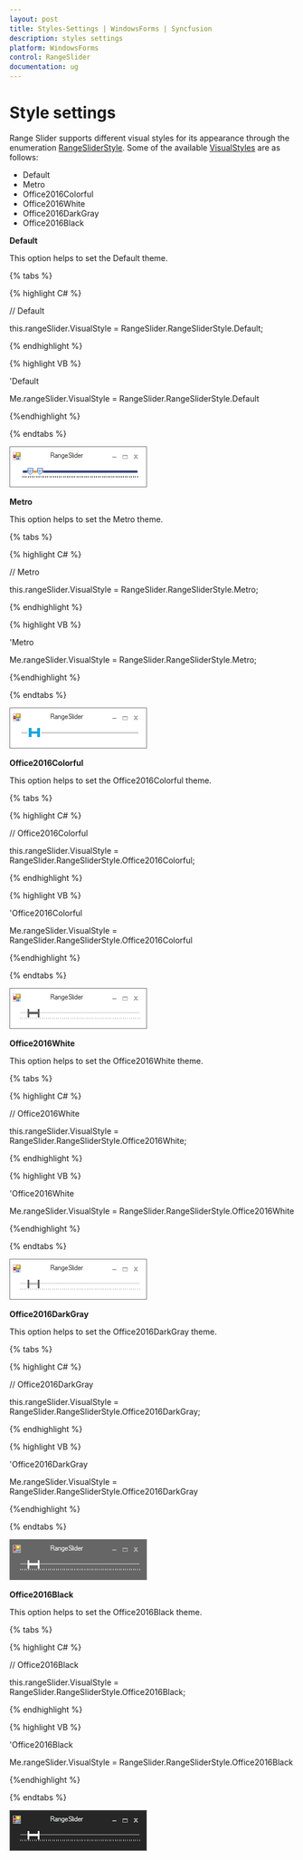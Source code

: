 ```yaml
---
layout: post
title: Styles-Settings | WindowsForms | Syncfusion
description: styles settings
platform: WindowsForms
control: RangeSlider
documentation: ug
---
```


# Style settings

Range Slider supports different visual styles for its appearance through the enumeration [RangeSliderStyle](https://help.syncfusion.com/cr/windowsforms/Syncfusion.Windows.Forms.Tools.RangeSlider.RangeSliderStyle.html). Some of the available [VisualStyles](https://help.syncfusion.com/cr/windowsforms/Syncfusion.Windows.Forms.Tools.RangeSlider.html#Syncfusion_Windows_Forms_Tools_RangeSlider_VisualStyle) are as follows:

* Default
* Metro
* Office2016Colorful
* Office2016White
* Office2016DarkGray
* Office2016Black

**Default**

This option helps to set the Default theme.

{% tabs %}

{% highlight C# %}

// Default

this.rangeSlider.VisualStyle = RangeSlider.RangeSliderStyle.Default;

{% endhighlight %}

{% highlight VB %}

'Default

Me.rangeSlider.VisualStyle = RangeSlider.RangeSliderStyle.Default

{%endhighlight %}

{% endtabs %}

![Default theme](Styles-Settings_images/Styles-Settings_img1.png)

**Metro**

This option helps to set the Metro theme.

{% tabs %}

{% highlight C# %}

// Metro

this.rangeSlider.VisualStyle = RangeSlider.RangeSliderStyle.Metro;

{% endhighlight %}

{% highlight VB %}

'Metro

Me.rangeSlider.VisualStyle = RangeSlider.RangeSliderStyle.Metro;

{%endhighlight %}

{% endtabs %}

![Metro theme](Styles-Settings_images/Styles-Settings_img2.png)

**Office2016Colorful**

This option helps to set the Office2016Colorful theme.

{% tabs %}

{% highlight C# %}

// Office2016Colorful

this.rangeSlider.VisualStyle = RangeSlider.RangeSliderStyle.Office2016Colorful;

{% endhighlight %}

{% highlight VB %}

'Office2016Colorful

Me.rangeSlider.VisualStyle = RangeSlider.RangeSliderStyle.Office2016Colorful

{%endhighlight %}

{% endtabs %}

![Office2016Colorful theme](Styles-Settings_images/Styles-Settings_img3.png)

**Office2016White**

This option helps to set the Office2016White theme.

{% tabs %}

{% highlight C# %}

// Office2016White

this.rangeSlider.VisualStyle = RangeSlider.RangeSliderStyle.Office2016White;

{% endhighlight %}

{% highlight VB %}

'Office2016White

Me.rangeSlider.VisualStyle = RangeSlider.RangeSliderStyle.Office2016White

{%endhighlight %}

{% endtabs %}

![Office2016White theme](Styles-Settings_images/Styles-Settings_img4.png)

**Office2016DarkGray**

This option helps to set the Office2016DarkGray theme.

{% tabs %}

{% highlight C# %}

// Office2016DarkGray

 this.rangeSlider.VisualStyle = RangeSlider.RangeSliderStyle.Office2016DarkGray;

{% endhighlight %}

{% highlight VB %}

'Office2016DarkGray

Me.rangeSlider.VisualStyle = RangeSlider.RangeSliderStyle.Office2016DarkGray

{%endhighlight %}

{% endtabs %}

![Office2016DarkGray theme](Styles-Settings_images/Styles-Settings_img5.png)

**Office2016Black**

This option helps to set the Office2016Black theme.

{% tabs %}

{% highlight C# %}

// Office2016Black

this.rangeSlider.VisualStyle = RangeSlider.RangeSliderStyle.Office2016Black;

{% endhighlight %}

{% highlight VB %}

'Office2016Black

Me.rangeSlider.VisualStyle = RangeSlider.RangeSliderStyle.Office2016Black

{%endhighlight %}

{% endtabs %}

![Office2016Black theme](Styles-Settings_images/Styles-Settings_img6.png)
